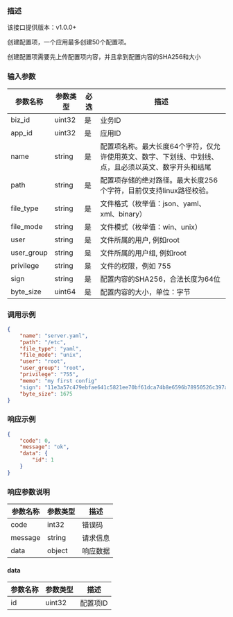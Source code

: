 ### 描述
该接口提供版本：v1.0.0+
 

创建配置项，一个应用最多创建50个配置项。

创建配置项需要先上传配置项内容，并且拿到配置内容的SHA256和大小

### 输入参数
| 参数名称     | 参数类型     | 必选   | 描述             |
| ------------ | ------------ | ------ | ---------------- |
| biz_id         | uint32       | 是     | 业务ID     |
| app_id         | uint32       | 是     | 应用ID     |
| name         | string       | 是     | 配置项名称。最大长度64个字符，仅允许使用英文、数字、下划线、中划线、点，且必须以英文、数字开头和结尾    |
| path         | string       | 是     | 配置项存储的绝对路径。最大长度256个字符，目前仅支持linux路径校验。    |
| file_type         | string       | 是     | 文件格式（枚举值：json、yaml、xml、binary）    |
| file_mode         | string       | 是     | 文件模式（枚举值：win、unix）     |
| user         | string       | 是     | 文件所属的用户, 例如root    |
| user_group         | string       | 是     | 文件所属的用户组, 例如root     |
| privilege         | string       | 是     | 文件的权限，例如 755     |
| sign         | string       | 是     | 配置内容的SHA256，合法长度为64位     |
| byte_size         | uint64       | 是     | 配置内容的大小，单位：字节     |

### 调用示例
```json
{
	"name": "server.yaml",
	"path": "/etc",
	"file_type": "yaml",
	"file_mode": "unix",
	"user": "root",
	"user_group": "root",
	"privilege": "755",
	"memo": "my first config"
	"sign": "11e3a57c479ebfae641c5821ee70bf61dca74b8e6596b78950526c397a3bfe6b",
	"byte_size": 1675
}
```

### 响应示例
```json
{
    "code": 0,
    "message": "ok",
    "data": {
        "id": 1
    }
}
```

### 响应参数说明
| 参数名称     | 参数类型   | 描述                           |
| ------------ | ---------- | ------------------------------ |
|      code        |      int32      |            错误码                   |
|      message        |      string      |             请求信息                  |
|       data       |      object      |            响应数据                  |

#### data
| 参数名称     | 参数类型   | 描述                           |
| ------------ | ---------- | ------------------------------ |
|      id        |      uint32      |            配置项ID                    |
